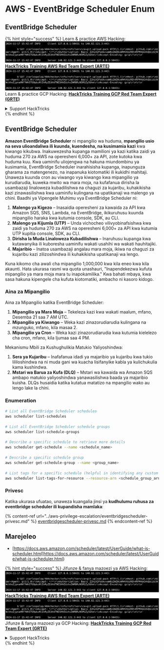 # AWS - EventBridge Scheduler Enum

## EventBridge Scheduler

{% hint style="success" %}
Learn & practice AWS Hacking:<img src="../../../.gitbook/assets/image (1).png" alt="" data-size="line">[**HackTricks Training AWS Red Team Expert (ARTE)**](https://training.hacktricks.xyz/courses/arte)<img src="../../../.gitbook/assets/image (1).png" alt="" data-size="line">\
Learn & practice GCP Hacking: <img src="../../../.gitbook/assets/image (2).png" alt="" data-size="line">[**HackTricks Training GCP Red Team Expert (GRTE)**<img src="../../../.gitbook/assets/image (2).png" alt="" data-size="line">](https://training.hacktricks.xyz/courses/grte)

<details>

<summary>Support HackTricks</summary>

* Check the [**subscription plans**](https://github.com/sponsors/carlospolop)!
* **Join the** 💬 [**Discord group**](https://discord.gg/hRep4RUj7f) or the [**telegram group**](https://t.me/peass) or **follow** us on **Twitter** 🐦 [**@hacktricks\_live**](https://twitter.com/hacktricks\_live)**.**
* **Share hacking tricks by submitting PRs to the** [**HackTricks**](https://github.com/carlospolop/hacktricks) and [**HackTricks Cloud**](https://github.com/carlospolop/hacktricks-cloud) github repos.

</details>
{% endhint %}

## EventBridge Scheduler

**Amazon EventBridge Scheduler** ni mpangilio wa huduma, **mpangilio usio na seva ulioandaliwa ili kuunda, kuendesha, na kusimamia kazi** kwa kiwango kikubwa. Inakuwezesha kupanga mamilioni ya kazi katika zaidi ya huduma 270 za AWS na operesheni 6,000+ za API, zote kutoka kwa huduma kuu. Kwa uaminifu uliojengwa na hakuna miundombinu ya kusimamia, EventBridge Scheduler inarahisisha kupanga, inapunguza gharama za matengenezo, na inapanuka kiotomatiki ili kukidhi mahitaji. Unaweza kuunda cron au viwango vya kiwango kwa mipangilio ya kurudiarudia, kuweka mwito wa mara moja, na kufafanua dirisha la usambazaji linaloweza kubadilishwa na chaguzi za kujaribu, kuhakikisha kazi zinawasilishwa kwa uaminifu kulingana na upatikanaji wa malengo ya chini. Baadhi ya Vipengele Muhimu vya EventBridge Scheduler ni:

1. **Malengo ya Kigezo** – Inasaidia operesheni za kawaida za API kwa Amazon SQS, SNS, Lambda, na EventBridge, ikikuruhusu kuunda mipangilio haraka kwa kutumia console, SDK, au CLI.
2. **Malengo ya Kijumla (UTP)** – Unda vichocheo vilivyobinafsishwa kwa zaidi ya huduma 270 za AWS na operesheni 6,000+ za API kwa kutumia UTP kupitia console, SDK, au CLI.
3. **Dirisha la Muda Linaloweza Kubadilishwa** – Inaruhusu kupanga kwa kutawanyika ili kuboresha uaminifu wakati usahihi wa wakati hauhitajiki.
4. **Majaribio** – Inatoa usambazaji angalau mara moja, ikiwa na chaguzi za kujaribu kazi zilizoshindwa ili kuhakikisha upatikanaji wa lengo.

Kuna kikomo cha awali cha mipangilio 1,000,000 kwa kila eneo kwa kila akaunti. Hata ukurasa rasmi wa quota unashauri, "Inapendekezwa kufuta mipangilio ya mara moja mara tu inapokamilika." Kwa bahati mbaya, kwa sasa hakuna kipengele cha kufuta kiotomatiki, ambacho ni kasoro kidogo.

### Aina za Mipangilio
Aina za Mipangilio katika EventBridge Scheduler:

1. **Mipangilio ya Mara Moja** – Tekeleza kazi kwa wakati maalum, mfano, Desemba 21 saa 7 AM UTC.
2. **Mipangilio ya Kiwango** – Weka kazi zinazorudiarudia kulingana na mzunguko, mfano, kila masaa 2.
3. **Mipangilio ya Cron** – Weka kazi zinazorudiarudia kwa kutumia kielelezo cha cron, mfano, kila Ijumaa saa 4 PM.

Mekanismu Mbili za Kushughulikia Matukio Yaliyoshindwa:
1. **Sera ya Kujaribu** – Inafafanua idadi ya majaribio ya kujaribu kwa tukio lililoshindwa na ni muda gani wa kuacha lisifanyike kabla ya kulichukulia kama kushindwa.
2. **Mstari wa Barua za Kufa (DLQ)** – Mstari wa kawaida wa Amazon SQS ambapo matukio yaliyoshindwa yanawasilishwa baada ya majaribio kuisha. DLQs husaidia katika kutatua matatizo na mpangilio wako au lengo lake la chini.

### Enumeration
```bash
# List all EventBridge Scheduler schedules
aws scheduler list-schedules

# List all EventBridge Scheduler schedule groups
aws scheduler list-schedule-groups

# Describe a specific schedule to retrieve more details
aws scheduler get-schedule --name <schedule_name>

# Describe a specific schedule group
aws scheduler get-schedule-group --name <group_name>

# List tags for a specific schedule (helpful in identifying any custom tags or permissions)
aws scheduler list-tags-for-resource --resource-arn <schedule_group_arn>
```
### Privesc

Katika ukurasa ufuatao, unaweza kuangalia jinsi ya **kudhulumu ruhusa za eventbridge scheduler ili kupandisha mamlaka**:

{% content-ref url="../aws-privilege-escalation/eventbridgescheduler-privesc.md" %}
[eventbridgescheduler-privesc.md](../aws-privilege-escalation/eventbridgescheduler-privesc.md)
{% endcontent-ref %}


## Marejeleo

* [https://docs.aws.amazon.com/scheduler/latest/UserGuide/what-is-scheduler.html]https://docs.aws.amazon.com/scheduler/latest/UserGuide/what-is-scheduler.html)

{% hint style="success" %}
Jifunze & fanya mazoezi ya AWS Hacking:<img src="../../../.gitbook/assets/image (1).png" alt="" data-size="line">[**HackTricks Training AWS Red Team Expert (ARTE)**](https://training.hacktricks.xyz/courses/arte)<img src="../../../.gitbook/assets/image (1).png" alt="" data-size="line">\
Jifunze & fanya mazoezi ya GCP Hacking: <img src="../../../.gitbook/assets/image (2).png" alt="" data-size="line">[**HackTricks Training GCP Red Team Expert (GRTE)**<img src="../../../.gitbook/assets/image (2).png" alt="" data-size="line">](https://training.hacktricks.xyz/courses/grte)

<details>

<summary>Support HackTricks</summary>

* Angalia [**mpango wa usajili**](https://github.com/sponsors/carlospolop)!
* **Jiunge na** 💬 [**kikundi cha Discord**](https://discord.gg/hRep4RUj7f) au [**kikundi cha telegram**](https://t.me/peass) au **tufuatilie** kwenye **Twitter** 🐦 [**@hacktricks\_live**](https://twitter.com/hacktricks\_live)**.**
* **Shiriki mbinu za hacking kwa kuwasilisha PRs kwa** [**HackTricks**](https://github.com/carlospolop/hacktricks) na [**HackTricks Cloud**](https://github.com/carlospolop/hacktricks-cloud) repos za github.

</details>
{% endhint %}
